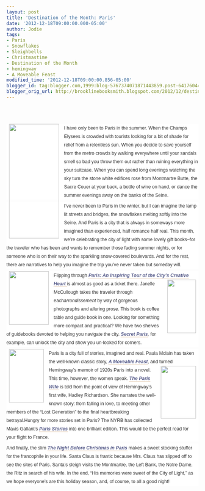 ```yaml
---
layout: post
title: 'Destination of the Month: Paris'
date: '2012-12-18T09:00:00.000-05:00'
author: Jodie
tags:
- Paris
- Snowflakes
- Sleighbells
- Christmastime
- Destination of the Month
- hemingway
- A Moveable Feast
modified_time: '2012-12-18T09:00:00.856-05:00'
blogger_id: tag:blogger.com,1999:blog-5767374071871443859.post-6417604436336617904
blogger_orig_url: http://brooklinebooksmith.blogspot.com/2012/12/destination-of-month-paris.html
---
```


<br /><br /><div style="background-color: white; color: #333333; font-family: Verdana, Tahoma, Arial, serif; font-size: 12.222222328186035px; line-height: 1.8em; margin-bottom: 0.5em; padding: 0px;"><a href="http://globecornerbookstore.com/blogs/wp-content/uploads/2012/12/NBC-in-Paris-Cover.jpg" style="border-bottom-color: rgb(204, 153, 102); border-bottom-style: dotted; border-bottom-width: 1px; color: #585d8b; font-weight: bold; margin: 0px; padding: 0px; text-decoration: initial;"><img alt="" class="alignleft size-medium wp-image-8591" height="300" src="http://globecornerbookstore.com/blogs/wp-content/uploads/2012/12/NBC-in-Paris-Cover-131x300.jpg" style="border: 0px; float: left; margin: 0px 0.5em 0.5em 0px; padding: 0px 7px 2px;" title="NBC in Paris Cover" width="131" /></a>I have only been to Paris in the summer. When the Champs Elysees is crowded with tourists looking for a bit of shade for relief from a relentless sun. When you decide to save yourself from the metro crowds by walking everywhere until your sandals smell so bad you throw them out rather than ruining everything in your suitcase. When you can spend long evenings watching the sky turn the stone white edifices rose from Montmartre Butte, the Sacre Couer at your back, a bottle of wine on hand, or dance the summer evenings away on the banks of the Seine.</div><div style="background-color: white; color: #333333; font-family: Verdana, Tahoma, Arial, serif; font-size: 12.222222328186035px; line-height: 1.8em; margin-bottom: 0.5em; padding: 0px;">I’ve never been to Paris in the winter, but I can imagine the lamp lit streets and bridges, the snowflakes melting softly into the Seine. And Paris is a city that is always in someways more imagined than experienced, half romance half real. This month, we’re celebrating the city of light with some lovely gift books–for the traveler who has been and wants to remember those fading summer nights, or for someone who is on their way to the sparkling snow-covered boulevards. And for the rest, there are narratives to help you imagine the trip you’ve never taken but someday will.</div><div style="background-color: white; color: #333333; font-family: Verdana, Tahoma, Arial, serif; font-size: 12.222222328186035px; line-height: 1.8em; margin-bottom: 0.5em; padding: 0px;"><a href="http://globecornerbookstore.com/blogs/wp-content/uploads/2012/12/FC9781452113852.jpg" style="border-bottom-color: rgb(204, 153, 102); border-bottom-style: dotted; border-bottom-width: 1px; color: #585d8b; font-weight: bold; margin: 0px; padding: 0px; text-decoration: initial;"><img alt="" class="alignleft size-full wp-image-8586" height="140" src="http://globecornerbookstore.com/blogs/wp-content/uploads/2012/12/FC9781452113852.jpg" style="border: 0px; float: left; margin: 0px 0.5em 0.5em 0px; padding: 0px 7px 2px;" title="FC9781452113852" width="104" /></a>Flipping through&nbsp;<a href="http://www.brooklinebooksmith-shop.com/book/9781452113852" style="border-bottom-color: rgb(204, 153, 102); border-bottom-style: dotted; border-bottom-width: 1px; color: #585d8b; font-weight: bold; margin: 0px; padding: 0px; text-decoration: initial;"><em style="margin: 0px; padding: 0px;">Paris: An Inspiring Tour of the City’s Creative Heart</em>&nbsp;</a>is almost as good as a ticket there. Janelle<a href="http://globecornerbookstore.com/blogs/wp-content/uploads/2012/12/FC9782361950378.jpg" style="border-bottom-color: rgb(204, 153, 102); border-bottom-style: dotted; border-bottom-width: 1px; color: #585d8b; font-weight: bold; margin: 0px; padding: 0px; text-decoration: initial;"><img alt="" class="alignright size-full wp-image-8587" height="140" src="http://globecornerbookstore.com/blogs/wp-content/uploads/2012/12/FC9782361950378.jpg" style="border: 0px; float: right; margin: 0px 0px 0.5em 0.5em; padding: 0px 7px 2px;" title="FC9782361950378" width="75" /></a>McCullough takes the traveler through each<em style="margin: 0px; padding: 0px;">arrondissement</em>&nbsp;by way of gorgeous photographs and alluring prose. This book is coffee table and guide book in one. Looking for something more compact and practical?&nbsp;We have two shelves of guidebooks devoted to helping you navigate the city.&nbsp;<em style="margin: 0px; padding: 0px;"><a href="http://www.brooklinebooksmith-shop.com/book/9782361950378" style="border-bottom-color: rgb(204, 153, 102); border-bottom-style: dotted; border-bottom-width: 1px; color: #585d8b; font-weight: bold; margin: 0px; padding: 0px; text-decoration: initial;">Secret Paris</a>,&nbsp;</em>for example, can unlock the city and show you un-looked for corners.</div><div style="background-color: white; color: #333333; font-family: Verdana, Tahoma, Arial, serif; font-size: 12.222222328186035px; line-height: 1.8em; margin-bottom: 0.5em; padding: 0px;"><a href="http://globecornerbookstore.com/blogs/wp-content/uploads/2012/12/FC9781439182710.jpg" style="border-bottom-color: rgb(204, 153, 102); border-bottom-style: dotted; border-bottom-width: 1px; color: #585d8b; font-weight: bold; margin: 0px; padding: 0px; text-decoration: initial;"><img alt="" class="alignleft size-full wp-image-8588" height="140" src="http://globecornerbookstore.com/blogs/wp-content/uploads/2012/12/FC9781439182710.jpg" style="border: 0px; float: left; margin: 0px 0.5em 0.5em 0px; padding: 0px 7px 2px;" title="FC9781439182710" width="91" /></a>Paris is a city full of stories, imagined and real. Paula Mclain has taken the well-known classic story,&nbsp;<a href="http://www.brooklinebooksmith-shop.com/book/9781439182710" style="border-bottom-color: rgb(204, 153, 102); border-bottom-style: dotted; border-bottom-width: 1px; color: #585d8b; font-weight: bold; margin: 0px; padding: 0px; text-decoration: initial;"><em style="margin: 0px; padding: 0px;">A Moveable Feast</em></a>, and turned<a href="http://globecornerbookstore.com/blogs/wp-content/uploads/2012/12/FC9780345521316.jpg" style="border-bottom-color: rgb(204, 153, 102); border-bottom-style: dotted; border-bottom-width: 1px; color: #585d8b; font-weight: bold; margin: 0px; padding: 0px; text-decoration: initial;"><img alt="" class="alignright size-full wp-image-8589" height="138" src="http://globecornerbookstore.com/blogs/wp-content/uploads/2012/12/FC9780345521316.jpg" style="border: 0px; float: right; margin: 0px 0px 0.5em 0.5em; padding: 0px 7px 2px;" title="FC9780345521316" width="92" /></a>Hemingway’s memoir of 1920s Paris into a novel. This time, however, the women speak.&nbsp;<a href="http://www.brooklinebooksmith-shop.com/book/9780345521316" style="border-bottom-color: rgb(204, 153, 102); border-bottom-style: dotted; border-bottom-width: 1px; color: #585d8b; font-weight: bold; margin: 0px; padding: 0px; text-decoration: initial;"><em style="margin: 0px; padding: 0px;">The Paris Wife</em></a>&nbsp;is told from the point of view of Hemingway’s first wife, Hadley Richardson. She narrates the well-known story: from falling in love, to meeting other members of the “Lost Generation” to the final heartbreaking betrayal.Hungry for more stories set in Paris? The NYRB has collected Mavis Gallant’s&nbsp;<a href="http://www.brooklinebooksmith-shop.com/book/9781590170229" style="border-bottom-color: rgb(204, 153, 102); border-bottom-style: dotted; border-bottom-width: 1px; color: #585d8b; font-weight: bold; margin: 0px; padding: 0px; text-decoration: initial;"><em style="margin: 0px; padding: 0px;">Paris Stories</em></a>&nbsp;into one brilliant edition. This would be the perfect read for your flight to France.</div><div style="background-color: white; color: #333333; font-family: Verdana, Tahoma, Arial, serif; font-size: 12.222222328186035px; line-height: 1.8em; margin-bottom: 0.5em; padding: 0px;">And finally, the slim&nbsp;<a href="http://www.brooklinebooksmith-shop.com/book/9781423630531" style="border-bottom-color: rgb(204, 153, 102); border-bottom-style: dotted; border-bottom-width: 1px; color: #585d8b; font-weight: bold; margin: 0px; padding: 0px; text-decoration: initial;"><em style="margin: 0px; padding: 0px;">The Night Before Christmas in Paris</em></a>&nbsp;makes a sweet stocking stuffer for the francophile in your life. Santa Claus is frantic because Mrs. Claus has slipped off to see the sites of Paris. Santa’s sleigh visits the Montmartre, the Left Bank, the Notre Dame, the Ritz in search of his wife. In the end, “His memories were sweet of the City of Light,” as we hope everyone’s are this holiday season, and, of course, to all a good night!</div>